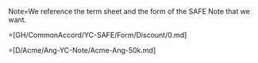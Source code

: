 Note=We reference the term sheet and the form of the SAFE Note that we want.

=[GH/CommonAccord/YC-SAFE/Form/Discount/0.md]

=[D/Acme/Ang-YC-Note/Acme-Ang-50k.md]
